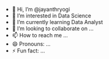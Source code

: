 - 👋 Hi, I’m @jayanthryogi
- 👀 I’m interested in Data Science
- 🌱 I’m currently learning Data Analyst
- 💞️ I’m looking to collaborate on ...
- 📫 How to reach me ...
- 😄 Pronouns: ...
- ⚡ Fun fact: ...

<!---
jayanthryogi/jayanthryogi is a ✨ special ✨ repository because its `README.md` (this file) appears on your GitHub profile.
You can click the Preview link to take a look at your changes.
--->
